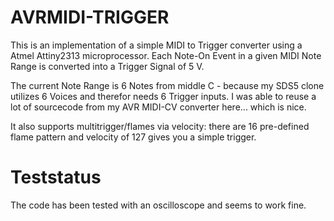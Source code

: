 AVRMIDI-TRIGGER
==========

This is an implementation of a simple MIDI to Trigger converter using a Atmel Attiny2313 microprocessor. Each Note-On Event in a given MIDI Note Range is converted into a Trigger Signal of 5 V.

The current Note Range is 6 Notes from middle C - because my SDS5 clone utilizes 6 Voices and therefor needs 6 Trigger inputs.
I was able to reuse a lot of sourcecode from my AVR MIDI-CV converter here... which is nice.

It also supports multitrigger/flames via velocity: there are 16 pre-defined flame pattern and velocity of 127 gives you a simple trigger.

Teststatus
==========
The code has been tested with an oscilloscope and seems to work fine.


